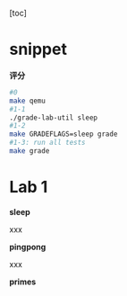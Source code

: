 [toc]

# snippet

**评分**

```bash
#0
make qemu
#1-1
./grade-lab-util sleep
#1-2
make GRADEFLAGS=sleep grade
#1-3: run all tests
make grade
```





# Lab 1

**sleep**

xxx

**pingpong**

xxx

**primes**